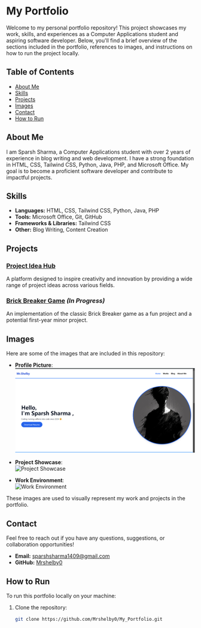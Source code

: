 # My Portfolio

Welcome to my personal portfolio repository! This project showcases my work, skills, and experiences as a Computer Applications student and aspiring software developer. Below, you'll find a brief overview of the sections included in the portfolio, references to images, and instructions on how to run the project locally.

## Table of Contents

- [About Me](#about-me)
- [Skills](#skills)
- [Projects](#projects)
- [Images](#images)
- [Contact](#contact)
- [How to Run](#how-to-run)

## About Me

I am Sparsh Sharma, a Computer Applications student with over 2 years of experience in blog writing and web development. I have a strong foundation in HTML, CSS, Tailwind CSS, Python, Java, PHP, and Microsoft Office. My goal is to become a proficient software developer and contribute to impactful projects.

## Skills

- **Languages:** HTML, CSS, Tailwind CSS, Python, Java, PHP
- **Tools:** Microsoft Office, Git, GitHub
- **Frameworks & Libraries:** Tailwind CSS
- **Other:** Blog Writing, Content Creation

## Projects

### [Project Idea Hub](https://github.com/Mrshelby0/Project-Idea-Hub)
A platform designed to inspire creativity and innovation by providing a wide range of project ideas across various fields.

### [Brick Breaker Game](https://github.com/Mrshelby0/Brick-Breaker-Game) *(In Progress)*
An implementation of the classic Brick Breaker game as a fun project and a potential first-year minor project.

## Images

Here are some of the images that are included in this repository:

- **Profile Picture**:  
  ![Profile Picture](Pictures/Home-1.png)

- **Project Showcase**:  
  ![Project Showcase](Pictures/project-work-1.png)

- **Work Environment**:  
  ![Work Environment](Pictures/work-blog-1.png)

These images are used to visually represent my work and projects in the portfolio.

## Contact

Feel free to reach out if you have any questions, suggestions, or collaboration opportunities!

- **Email:** [sparshsharma1409@gmail.com](mailto:sparshsharma1409@gmail.com)
- **GitHub:** [Mrshelby0](https://github.com/Mrshelby0)

## How to Run

To run this portfolio locally on your machine:

1. Clone the repository:
   ```bash
   git clone https://github.com/Mrshelby0/My_Portfolio.git
